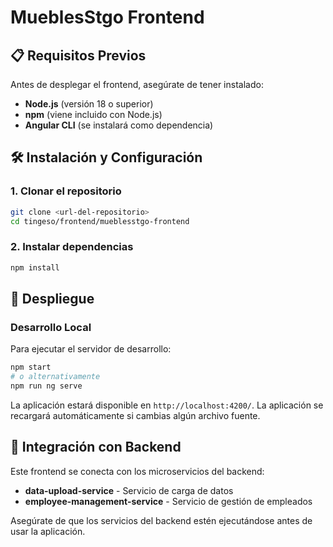 # MueblesStgo Frontend


## 📋 Requisitos Previos

Antes de desplegar el frontend, asegúrate de tener instalado:

- **Node.js** (versión 18 o superior)
- **npm** (viene incluido con Node.js)
- **Angular CLI** (se instalará como dependencia)

## 🛠️ Instalación y Configuración

### 1. Clonar el repositorio
```bash
git clone <url-del-repositorio>
cd tingeso/frontend/mueblesstgo-frontend
```

### 2. Instalar dependencias
```bash
npm install
```

## 🚀 Despliegue

### Desarrollo Local

Para ejecutar el servidor de desarrollo:

```bash
npm start
# o alternativamente
npm run ng serve
```

La aplicación estará disponible en `http://localhost:4200/`. La aplicación se recargará automáticamente si cambias algún archivo fuente.

## 🔗 Integración con Backend

Este frontend se conecta con los microservicios del backend:

- **data-upload-service** - Servicio de carga de datos
- **employee-management-service** - Servicio de gestión de empleados

Asegúrate de que los servicios del backend estén ejecutándose antes de usar la aplicación.
